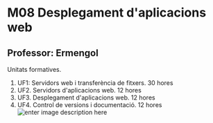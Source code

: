 # M08 Desplegament d'aplicacions web
## Professor: Ermengol
Unitats formatives.

1. UF1: Servidors web i transferència de fitxers. 30 hores
2. UF2. Servidors d'aplicacions web. 12 hores
3. UF3. Desplegament d'aplicacions web. 12 hores
4. UF4. Control de versions i documentació. 12 hores
![enter image description here](https://campus.institutpedralbes.cat/pluginfile.php/268110/course/overviewfiles/apache%20nginx.png)
